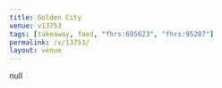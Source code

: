 ```yaml
---
title: Golden City
venue: v13753
tags: [takeaway, food, "fhrs:695623", "fhrs:95287"]
permalink: /v/13753/
layout: venue
---
```

null